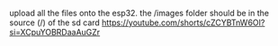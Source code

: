 upload all the files onto the esp32.
the /images folder should be in the source (/) of the sd card
https://youtube.com/shorts/cZCYBTnW6OI?si=XCpuYOBRDaaAuGZr
